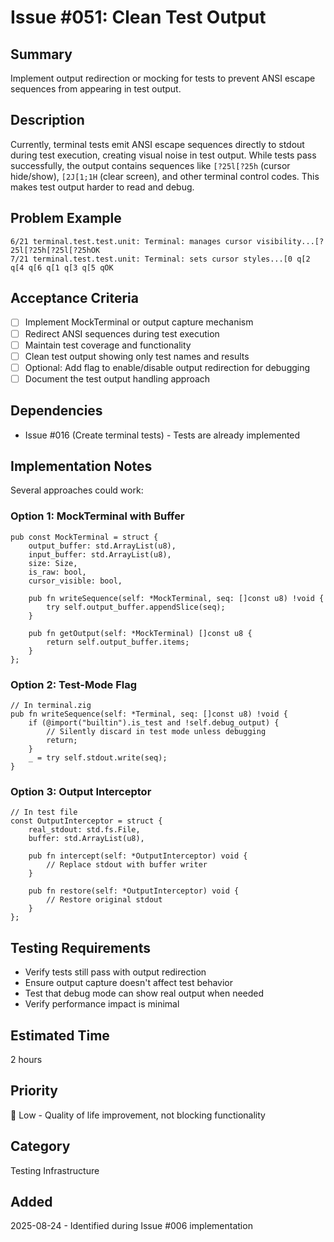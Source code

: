# Issue #051: Clean Test Output

## Summary
Implement output redirection or mocking for tests to prevent ANSI escape sequences from appearing in test output.

## Description
Currently, terminal tests emit ANSI escape sequences directly to stdout during test execution, creating visual noise in test output. While tests pass successfully, the output contains sequences like `[?25l[?25h` (cursor hide/show), `[2J[1;1H` (clear screen), and other terminal control codes. This makes test output harder to read and debug.

## Problem Example
```
6/21 terminal.test.test.unit: Terminal: manages cursor visibility...[?25l[?25h[?25l[?25hOK
7/21 terminal.test.test.unit: Terminal: sets cursor styles...[0 q[2 q[4 q[6 q[1 q[3 q[5 qOK
```

## Acceptance Criteria
- [ ] Implement MockTerminal or output capture mechanism
- [ ] Redirect ANSI sequences during test execution
- [ ] Maintain test coverage and functionality
- [ ] Clean test output showing only test names and results
- [ ] Optional: Add flag to enable/disable output redirection for debugging
- [ ] Document the test output handling approach

## Dependencies
- Issue #016 (Create terminal tests) - Tests are already implemented

## Implementation Notes
Several approaches could work:

### Option 1: MockTerminal with Buffer
```zig
pub const MockTerminal = struct {
    output_buffer: std.ArrayList(u8),
    input_buffer: std.ArrayList(u8),
    size: Size,
    is_raw: bool,
    cursor_visible: bool,
    
    pub fn writeSequence(self: *MockTerminal, seq: []const u8) !void {
        try self.output_buffer.appendSlice(seq);
    }
    
    pub fn getOutput(self: *MockTerminal) []const u8 {
        return self.output_buffer.items;
    }
};
```

### Option 2: Test-Mode Flag
```zig
// In terminal.zig
pub fn writeSequence(self: *Terminal, seq: []const u8) !void {
    if (@import("builtin").is_test and !self.debug_output) {
        // Silently discard in test mode unless debugging
        return;
    }
    _ = try self.stdout.write(seq);
}
```

### Option 3: Output Interceptor
```zig
// In test file
const OutputInterceptor = struct {
    real_stdout: std.fs.File,
    buffer: std.ArrayList(u8),
    
    pub fn intercept(self: *OutputInterceptor) void {
        // Replace stdout with buffer writer
    }
    
    pub fn restore(self: *OutputInterceptor) void {
        // Restore original stdout
    }
};
```

## Testing Requirements
- Verify tests still pass with output redirection
- Ensure output capture doesn't affect test behavior
- Test that debug mode can show real output when needed
- Verify performance impact is minimal

## Estimated Time
2 hours

## Priority
🔵 Low - Quality of life improvement, not blocking functionality

## Category
Testing Infrastructure

## Added
2025-08-24 - Identified during Issue #006 implementation